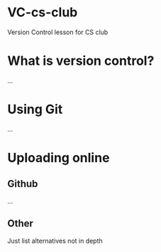 # VC-cs-club
Version Control lesson for CS club

# What is version control?
...

# Using Git
...

# Uploading online
## Github
...
## Other
Just list alternatives not in depth
